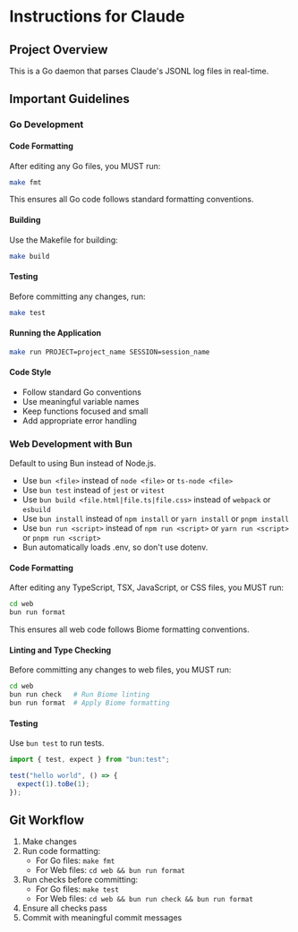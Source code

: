 # Instructions for Claude

## Project Overview
This is a Go daemon that parses Claude's JSONL log files in real-time.

## Important Guidelines

### Go Development

#### Code Formatting
After editing any Go files, you MUST run:
```bash
make fmt
```

This ensures all Go code follows standard formatting conventions.

#### Building
Use the Makefile for building:
```bash
make build
```

#### Testing
Before committing any changes, run:
```bash
make test
```

#### Running the Application
```bash
make run PROJECT=project_name SESSION=session_name
```

#### Code Style
- Follow standard Go conventions
- Use meaningful variable names
- Keep functions focused and small
- Add appropriate error handling

### Web Development with Bun

Default to using Bun instead of Node.js.

- Use `bun <file>` instead of `node <file>` or `ts-node <file>`
- Use `bun test` instead of `jest` or `vitest`
- Use `bun build <file.html|file.ts|file.css>` instead of `webpack` or `esbuild`
- Use `bun install` instead of `npm install` or `yarn install` or `pnpm install`
- Use `bun run <script>` instead of `npm run <script>` or `yarn run <script>` or `pnpm run <script>`
- Bun automatically loads .env, so don't use dotenv.

#### Code Formatting
After editing any TypeScript, TSX, JavaScript, or CSS files, you MUST run:
```bash
cd web
bun run format
```

This ensures all web code follows Biome formatting conventions.

#### Linting and Type Checking
Before committing any changes to web files, you MUST run:
```bash
cd web
bun run check   # Run Biome linting
bun run format  # Apply Biome formatting
```

#### Testing
Use `bun test` to run tests.

```ts#index.test.ts
import { test, expect } from "bun:test";

test("hello world", () => {
  expect(1).toBe(1);
});
```

## Git Workflow
1. Make changes
2. Run code formatting:
   - For Go files: `make fmt`
   - For Web files: `cd web && bun run format`
3. Run checks before committing:
   - For Go files: `make test`
   - For Web files: `cd web && bun run check && bun run format`
4. Ensure all checks pass
5. Commit with meaningful commit messages